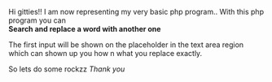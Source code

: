 Hi gitties!!
I am now representing my very basic php program..
With this php program you can <br> <strong>Search and replace a word with another one</strong>

The first input will be shown on the placeholder in the text area region 
which can shown up you how n what you replace exactly. 


So lets do some rockzz 
<i>Thank you </i>

